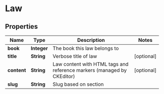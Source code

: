 
# Law

## Properties
Name | Type | Description | Notes
------------ | ------------- | ------------- | -------------
**book** | **Integer** | The book this law belongs to | 
**title** | **String** | Verbose title of law |  [optional]
**content** | **String** | Law content with HTML tags and reference markers (managed by CKEditor) |  [optional]
**slug** | **String** | Slug based on section | 



